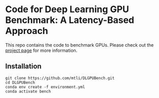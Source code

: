 # Code for Deep Learning GPU Benchmark: A Latency-Based Approach

This repo contains the code to benchmark GPUs. Please check out the [project page](https://mtli.github.io/gpubench/) for more information.

## Installation

```
git clone https://github.com/mtli/DLGPUBench.git
cd DLGPUBench
conda env create -f environment.yml
conda activate bench
```
